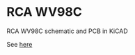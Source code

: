 # RCA WV98C

RCA WV98C schematic and PCB in KiCAD

See [here](https://www.radiomuseum.org/r/rca_senior_voltohmyst_wv_98c.html)

